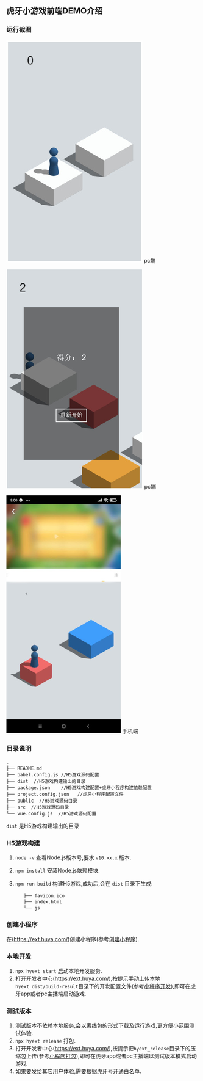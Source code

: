 ## 虎牙小游戏前端DEMO介绍
### 运行截图
![pc端](./screenshot/pc.jpg)
pc端

![pc端](./screenshot/pc2.jpg)
pc端

![手机端](./screenshot/mobile.jpg)
手机端

### 目录说明
```
.
├── README.md 
├── babel.config.js //H5游戏源码配置
├── dist  //H5游戏构建输出的目录
├── package.json    //H5游戏构建配置+虎牙小程序构建依赖配置
├── project.config.json   //虎牙小程序配置文件
├── public  //H5游戏源码目录
├── src  //H5游戏源码目录
└── vue.config.js  //H5游戏源码配置

```

`dist` 是H5游戏构建输出的目录

### H5游戏构建

1. `node -v` 查看Node.js版本号,要求 `v10.xx.x` 版本.
2. `npm install` 安装Node.js依赖模块.
3. `npm run build` 构建H5游戏,成功后,会在 `dist` 目录下生成:
   
    ```
       ├── favicon.ico
       ├── index.html
       └── js
    ```
### 创建小程序
在(https://ext.huya.com/)创建小程序(参考[创建小程序](https://dev.huya.com/docs/#/ems?id=_1-%e5%88%9b%e5%bb%ba%e5%b0%8f%e7%a8%8b%e5%ba%8f)).

### 本地开发
1. `npx hyext start` 启动本地开发服务.
2. 打开开发者中心(https://ext.huya.com/),按提示手动上传本地`hyext_dist/build-result`目录下的开发配置文件(参考[小程序开发](https://dev.huya.com/docs/#/hyext-cli?id=%e5%bc%80%e5%8f%91)),即可在虎牙app或者pc主播端启动游戏.

### 测试版本
1. 测试版本不依赖本地服务,会以离线包的形式下载及运行游戏,更方便小范围测试体验.
2. `npx hyext release` 打包.
3. 打开开发者中心(https://ext.huya.com/),按提示把`hyext_release`目录下的压缩包上传(参考[小程序打包](https://dev.huya.com/docs/#/hyext-cli?id=%e6%89%93%e5%8c%85)),即可在虎牙app或者pc主播端以测试版本模式启动游戏.
4. 如果要发给其它用户体验,需要根据虎牙号开通白名单.
